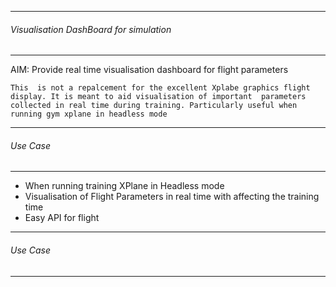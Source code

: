 ---------------------------------------
###### Visualisation DashBoard for simulation
---------------------------------------

AIM: Provide real time visualisation dashboard for flight parameters

`This  is not a repalcement for the excellent Xplabe graphics flight display. It is meant to aid visualisation of important 
parameters collected in real time during training. Particularly useful when running gym xplane in headless mode`

---------------------------------------
######  Use Case
--------------------------------------- 

* When running training XPlane in Headless mode
* Visualisation of Flight Parameters in real time with affecting the training time
* Easy API for flight  

---------------------------------------
######  Use Case
--------------------------------------- 

